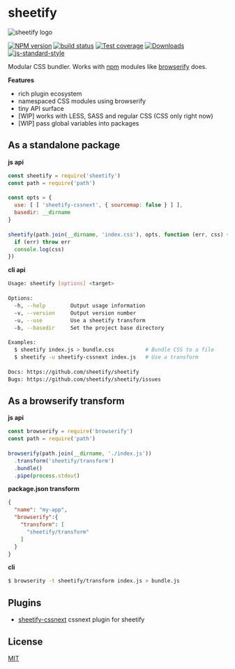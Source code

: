 # sheetify
<img
  alt="sheetify logo"
  height="100"
  style="max-width: 100%"
  data-canonical-src="https://github.com/sheetify/logo"
  src="https://raw.githubusercontent.com/sheetify/logo/master/512v6.png">

[![NPM version][npm-image]][npm-url]
[![build status][travis-image]][travis-url]
[![Test coverage][codecov-image]][codecov-url]
[![Downloads][downloads-image]][downloads-url]
[![js-standard-style][standard-image]][standard-url]

Modular CSS bundler. Works with [npm](http://npmjs.org/) modules like
[browserify](http://browserify.org/) does.

__Features__
- rich plugin ecosystem
- namespaced CSS modules using browserify
- tiny API surface
- [WIP] works with LESS, SASS and regular CSS (CSS only right now)
- [WIP] pass global variables into packages

## As a standalone package
__js api__
```js
const sheetify = require('sheetify')
const path = require('path')

const opts = {
  use: [ [ 'sheetify-cssnext', { sourcemap: false } ] ],
  basedir: __dirname
}

sheetify(path.join(__dirname, 'index.css'), opts, function (err, css) {
  if (err) throw err
  console.log(css)
})
```

__cli api__
```sh
Usage: sheetify [options] <target>

Options:
  -h, --help        Output usage information
  -v, --version     Output version number
  -u, --use         Use a sheetify transform
  -b, --basedir     Set the project base directory

Examples:
  $ sheetify index.js > bundle.css          # Bundle CSS to a file
  $ sheetify -u sheetify-cssnext index.js   # Use a transform

Docs: https://github.com/sheetify/sheetify
Bugs: https://github.com/sheetify/sheetify/issues
```

## As a browserify transform
__js api__
```js
const browserify = require('browserify')
const path = require('path')

browserify(path.join(__dirname, './index.js'))
  .transform('sheetify/transform')
  .bundle()
  .pipe(process.stdout)
```

__package.json transform__
```json
{
  "name": "my-app",
  "browserify":{
    "transform": [
      "sheetify/transform"
    ]
  }
}
```

__cli__
```sh
$ browserity -t sheetify/transform index.js > bundle.js
```

## Plugins
- [sheetify-cssnext](https://github.com/sheetify/sheetify-cssnext) cssnext
  plugin for sheetify

## License
[MIT](https://tldrlegal.com/license/mit-license)

[npm-image]: https://img.shields.io/npm/v/sheetify.svg?style=flat-square
[npm-url]: https://npmjs.org/package/sheetify
[travis-image]: https://img.shields.io/travis/sheetify/sheetify/master.svg?style=flat-square
[travis-url]: https://travis-ci.org/sheetify/sheetify
[codecov-image]: https://img.shields.io/codecov/c/github/sheetify/sheetify/master.svg?style=flat-square
[codecov-url]: https://codecov.io/github/sheetify/sheetify
[downloads-image]: http://img.shields.io/npm/dm/sheetify.svg?style=flat-square
[downloads-url]: https://npmjs.org/package/sheetify
[standard-image]: https://img.shields.io/badge/code%20style-standard-brightgreen.svg?style=flat-square
[standard-url]: https://github.com/feross/standard
